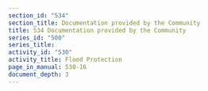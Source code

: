 ```yaml
---
section_id: "534"
section_title: Documentation provided by the Community
title: 534 Documentation provided by the Community
series_id: "500"
series_title: 
activity_id: "530"
activity_title: Flood Protection
page_in_manual: 530-16
document_depth: 3
---
```

